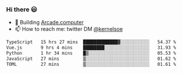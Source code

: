 ### Hi there 😃

- 🔨 Building [Arcade.computer](https://arcade.computer)
- 📫 How to reach me: twitter DM [@kernelsoe](https://twitter.com/kernelsoe)

<!--START_SECTION:waka-->

```txt
TypeScript   15 hrs 27 mins  █████████████▓░░░░░░░░░░░   54.37 %
Vue.js       9 hrs 4 mins    ████████░░░░░░░░░░░░░░░░░   31.93 %
Python       1 hr 34 mins    █▒░░░░░░░░░░░░░░░░░░░░░░░   05.53 %
JavaScript   27 mins         ▒░░░░░░░░░░░░░░░░░░░░░░░░   01.62 %
TOML         27 mins         ▒░░░░░░░░░░░░░░░░░░░░░░░░   01.61 %
```

<!--END_SECTION:waka-->
